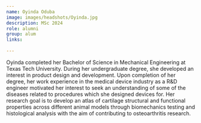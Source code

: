 ```yaml
---
name: Oyinda Oduba
image: images/headshots/Oyinda.jpg
description: MSc 2024
role: alumni
group: alum
links:
  
---
```


Oyinda completed her Bachelor of Science in Mechanical Engineering at Texas Tech University. During her undergraduate degree, she developed an interest in product design and development. Upon completion of her degree, her work experience in the medical device industry as a R&D engineer motivated her interest to seek an understanding of some of the diseases related to procedures which she designed devices for.
Her research goal is to develop an atlas of cartilage structural and functional properties across different animal models through biomechanics testing and histological analysis with the aim of contributing to osteoarthritis research.

